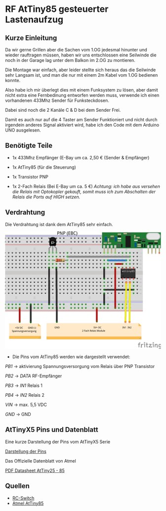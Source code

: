 # RF AtTiny85 gesteuerter Lastenaufzug

## Kurze Einleitung

Da wir gerne Grillen aber die Sachen vom 1.OG jedesmal hinunter und 
wieder rauftragen müssen, haben wir uns entschlossen 
eine Seilwinde die noch in der Garage lag unter dem Balkon im 2.OG zu 
montieren.

Die Montage war einfach, aber leider stellte sich heraus das die 
Seilwinde sehr Langsam ist, und man die nur mit einem 2m Kabel vom 1.OG 
bedienen konnte.

Also habe ich mir überlegt dies mit einem Funksystem zu lösen, aber 
damit nicht extra eine Fernbedinung entworfen werden muss, verwende ich 
einen vorhandenen 433Mhz Sender für Funksteckdosen.

Dabei sind noch die 2 Kanäle C & D bei dem Sender Frei.

Damit es auch nur auf die 4 Taster am Sender Funktioniert und nicht 
durch irgendein anderes Signal aktiviert wird, habe ich den Code mit 
dem Arduino UNO ausgelesen.


## Benötigte Teile

* 1x 433Mhz Empfänger (E-Bay um ca. 2,50 € (Sender & Empfänger)

* 1x AtTiny85 (für die Steuerung)

* 1x Transistor PNP

* 1x 2-Fach Relais (Bei E-Bay um ca. 5 €) *Achtung: ich habe aus 
versehen die Relais mit Optokopler gekauft, somit muss ich zum 
Abschalten der Relais die Ports auf HIGH setzen.*


## Verdrahtung

Die Verdrahtung ist dank dem AtTiny85 sehr einfach.

![Verdrahtung AtTiny85](Doku/Schaltplan.jpg)

* Die Pins vom AtTiny85 werden wie dargestellt verwendet:

*PB1* -> aktivierung Spannungsversorgung vom Relais über PNP Transistor

*PB2* -> *DATA* RF-Empfänger

*PB3* -> *IN1* Relais 1

*PB4* -> *IN2* Relais 2

*VIN* -> max. 5,5 VDC

*GND* -> GND


## AtTinyX5 Pins und Datenblatt

Eine kurze Darstellung der Pins vom AtTinyX5 Serie

[Darstellung der Pins](Doku/attiny85_pinout.jpg)

Das Offizielle Datenblatt von Atmel

[PDF Datasheet AtTiny25 - 85](Doku/Atmel-2586-AVR-8-bit-Microcontroller-ATtiny25-ATtiny45-ATtiny85_Datasheet.pdf)


## Quellen

* [RC-Switch](https://github.com/sui77/rc-switch)
* [Atmel AtTiny85](http://www.atmel.com/devices/attiny85.aspx)
